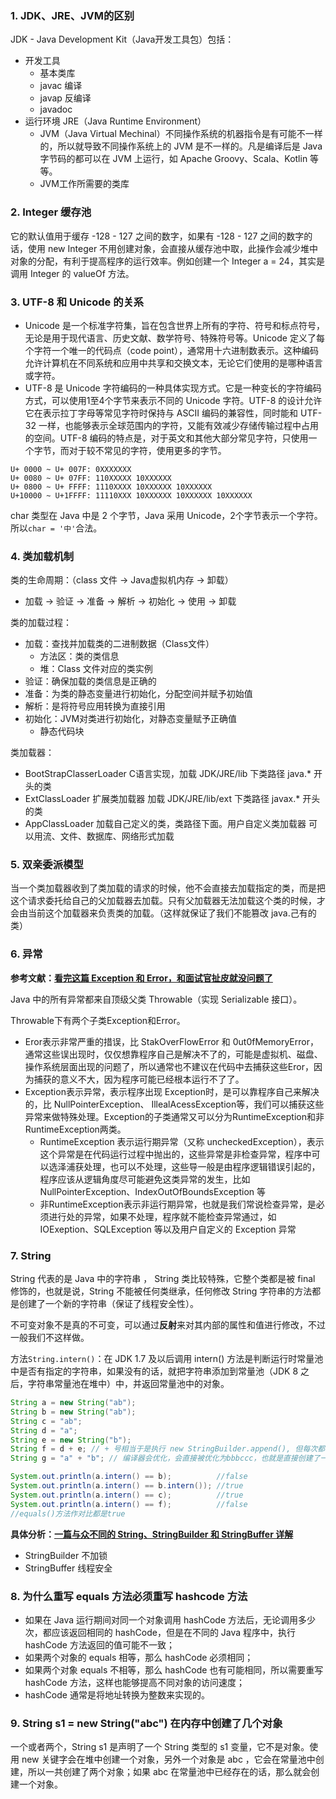 ### 1. JDK、JRE、JVM的区别

JDK - Java Development Kit（Java开发工具包）包括：

- 开发工具
  - 基本类库
  - javac 编译
  - javap 反编译
  - javadoc
- 运行环境 JRE（Java Runtime Environment）
  - JVM（Java Virtual Mechinal）不同操作系统的机器指令是有可能不一样的，所以就导致不同操作系统上的 JVM 是不一样的。凡是编译后是 Java 字节码的都可以在 JVM 上运行，如 Apache Groovy、Scala、Kotlin 等等。
  - JVM工作所需要的类库

### 2. Integer 缓存池

它的默认值⽤于缓存 -128 - 127 之间的数字，如果有 -128 - 127 之间的数字的话，使⽤ new Integer 不⽤创建对象，会直接从缓存池中取，此操作会减少堆中对象的分配，有利于提⾼程序的运⾏效率。例如创建⼀个 Integer a = 24，其实是调⽤ Integer 的 valueOf 方法。

### 3. UTF-8 和 Unicode 的关系  

- Unicode 是一个标准字符集，旨在包含世界上所有的字符、符号和标点符号，无论是用于现代语言、历史文献、数学符号、特殊符号等。Unicode 定义了每个字符一个唯一的代码点（code point），通常用十六进制数表示。这种编码允许计算机在不同系统和应用中共享和交换文本，无论它们使用的是哪种语言或字符。
- UTF-8 是 Unicode 字符编码的一种具体实现方式。它是一种变长的字符编码方式，可以使用1至4个字节来表示不同的 Unicode 字符。UTF-8 的设计允许它在表示拉丁字母等常见字符时保持与 ASCII 编码的兼容性，同时能和 UTF-32 ⼀样，也能够表示全球范围内的字符，⼜能有效减少存储传输过程中占⽤的空间。UTF-8 编码的特点是，对于英文和其他大部分常见字符，只使用一个字节，而对于较不常见的字符，使用更多的字节。

```
U+ 0000 ~ U+ 007F: 0XXXXXXX
U+ 0080 ~ U+ 07FF: 110XXXXX 10XXXXXX
U+ 0800 ~ U+ FFFF: 1110XXXX 10XXXXXX 10XXXXXX
U+10000 ~ U+1FFFF: 11110XXX 10XXXXXX 10XXXXXX 10XXXXXX
```

char 类型在 Java 中是 2 个字节，Java 采用 Unicode，2个字节表示一个字符。所以`char = '中'`合法。

### 4. 类加载机制

类的生命周期：（class 文件 -> Java虚拟机内存 -> 卸载）

- 加载 -> 验证 -> 准备 -> 解析 -> 初始化 -> 使用 -> 卸载

类的加载过程：

- 加载：查找并加载类的二进制数据（Class文件）
  - 方法区：类的类信息
  - 堆：Class 文件对应的类实例
- 验证：确保加载的类信息是正确的
- 准备：为类的静态变量进行初始化，分配空间并赋予初始值
- 解析：是将符号应用转换为直接引用
- 初始化：JVM对类进行初始化，对静态变量赋予正确值
  - 静态代码块

类加载器：

- BootStrapClasserLoader C语言实现，加载 JDK/JRE/lib 下类路径 java.* 开头的类
- ExtClassLoader 扩展类加载器 加载 JDK/JRE/lib/ext 下类路径 javax.* 开头的类
- AppClassLoader 加载自己定义的类，类路径下面。用户自定义类加载器 可以用流、文件、数据库、网络形式加载

### 5. 双亲委派模型

当一个类加载器收到了类加载的请求的时候，他不会直接去加载指定的类，而是把这个请求委托给自己的父加载器去加载。只有父加载器无法加载这个类的时候，才会由当前这个加载器来负责类的加载。（这样就保证了我们不能篡改 java.己有的类）

### 6. 异常

**参考文献：[看完这篇 Exception 和 Error，和面试官扯皮就没问题了](https://mp.weixin.qq.com/s?__biz=MzkwMDE1MzkwNQ==&mid=2247495984&idx=1&sn=97c90237ae80d1a244bd34edf2628986&source=41#wechat_redirect)**

Java 中的所有异常都来自顶级父类 Throwable（实现 Serializable 接口）。

Throwable下有两个子类Exception和Error。

- Eror表示非常严重的措误，比 StakOverFlowError 和 0ut0fMemoryError，通常这些误出现时，仅仅想靠程序自己是解决不了的，可能是虚拟机、磁盘、操作系统层面出现的问题了，所以通常也不建议在代码中去捕获这些Eror，因为捕获的意义不大，因为程序可能已经根本运行不了了。
- Exception表示异常，表示程序出现 Exception时，是可以靠程序自己来解决的，比 NullPointerException、 IllealAcessException等，我们可以捕获这些异常来做特殊处理。Exception的子类通常又可以分为RuntimeException和非RuntimeException两类。
  - RuntimeException 表示运行期异常（又称 uncheckedException），表示这个异常是在代码运行过程中抛出的，这些异常是非检查异常，程序中可以选泽浦获处理，也可以不处理，这些导一般是由程序逻辑错误引起的，程序应该从逻辑角度尽可能避免这类异常的发生，比如 NullPointerException、IndexOutOfBoundsException 等
  - 非RuntimeException表示非运行期异常，也就是我们常说检查异常，是必须进行处的异常，如果不处理，程序就不能检查异常通过，如 IOExeption、SQLException 等以及用户自定义的 Exception 异常

### 7. String

String 代表的是 Java 中的字符串 ， String 类比较特殊，它整个类都是被 final 修饰的，也就是说，String 不能被任何类继承，任何修改 String 字符串的⽅法都是创建了⼀个新的字符串（保证了线程安全性）。

不可变对象不是真的不可变，可以通过**反射**来对其内部的属性和值进⾏修改，不过⼀般我们不这样做。  

方法`String.intern()`：在 JDK 1.7 及以后调⽤ intern() ⽅法是判断运⾏时常量池中是否有指定的字符串，如果没有的话，就把字符串添加到常量池（JDK 8 之后，字符串常量池在堆中）中，并返回常量池中的对象。  

```java
String a = new String("ab");
String b = new String("ab");
String c = "ab";
String d = "a";
String e = new String("b");
String f = d + e; // + 号相当于是执行 new StringBuilder.append(), 但每次都会new StringBuilder()，所以多次拼接建议自建 StringBuilder
String g = "a" + "b"; // 编译器会优化，会直接被优化为bbbccc，也就是直接创建了一个 bbbccc 对象

System.out.println(a.intern() == b);          //false
System.out.println(a.intern() == b.intern()); //true
System.out.println(a.intern() == c);          //true
System.out.println(a.intern() == f);	      //false
//equals()方法作对比都是true
```

**具体分析：[一篇与众不同的 String、StringBuilder 和 StringBuffer 详解](https://mp.weixin.qq.com/s?__biz=MzI0ODk2NDIyMQ==&mid=2247484794&idx=1&sn=22efd808fa5a9e68cacabd4b6e08fdc3&chksm=e999f068deee797eef9b46b160c06afa4d50e03b3626d1ae1aad05ddc37ec9001c4514264e0f&token=1065926980&lang=zh_CN%23rd)**

- StringBuilder 不加锁
- StringBuffer 线程安全

### 8. 为什么重写 equals 方法必须重写 hashcode 方法  

- 如果在 Java 运⾏期间对同⼀个对象调用 hashCode 方法后，无论调用多少次，都应该返回相同的 hashCode，但是在不同的 Java 程序中，执行 hashCode 方法返回的值可能不⼀致；
- 如果两个对象的 equals 相等，那么 hashCode 必须相同；
- 如果两个对象 equals 不相等，那么 hashCode 也有可能相同，所以需要重写 hashCode 方法，这样也能够提高不同对象的访问速度；
- hashCode 通常是将地址转换为整数来实现的。  

### 9. String s1 = new String("abc") 在内存中创建了几个对象  

⼀个或者两个，String s1 是声明了⼀个 String 类型的 s1 变量，它不是对象。使⽤ new 关键字会在堆中创建⼀个对象，另外⼀个对象是 abc ，它会在常量池中创建，所以⼀共创建了两个对象；如果 abc 在常量池中已经存在的话，那么就会创建⼀个对象。  

